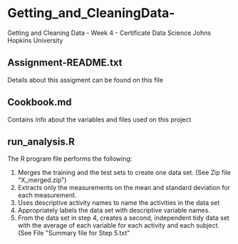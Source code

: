 # Getting_and_CleaningData-
Getting and Cleaning Data  - Week 4 - Certificate Data Science Johns Hopkins University

## Assignment-README.txt

Details about this assigment can be found on this file

##  Cookbook.md
Contains info about the variables and files used on this project

## run_analysis.R
The  R program file performs the following:
1. Merges the training and the test sets to create one data set. (See Zip file "X_merged.zip")
2. Extracts only the measurements on the mean and standard deviation for each measurement.
3. Uses descriptive activity names to name the activities in the data set
4. Appropriately labels the data set with descriptive variable names.
5. From the data set in step 4, creates a second, independent tidy data set with the average of each variable for each activity and each subject. (See File "Summary file for Step 5.txt"
